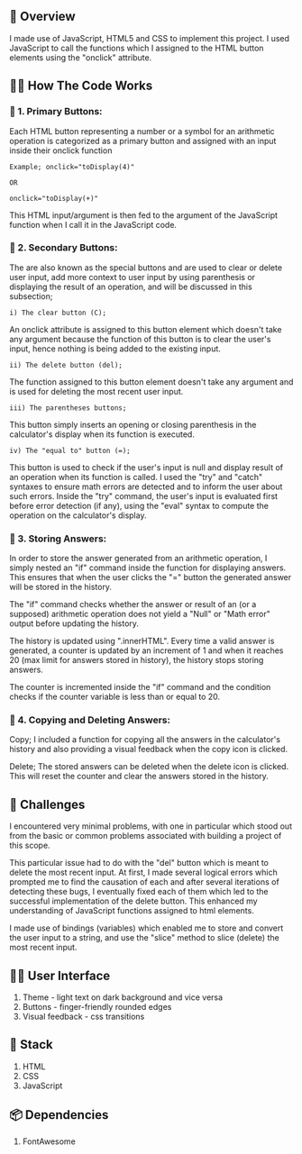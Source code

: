 ## 💫 Overview
I made use of JavaScript, HTML5 and CSS to implement this project. I used JavaScript to call the functions which I assigned to the HTML button elements using the "onclick" attribute. 


## 🧑‍💻 How The Code Works
### 🎈 1. Primary Buttons:

  Each HTML button representing a number or a symbol for an arithmetic operation is categorized as a primary button and assigned with an input inside their onclick function

    Example; onclick="toDisplay(4)"

    OR 
 
    onclick="toDisplay(+)"

  This HTML input/argument is then fed to the argument of the JavaScript function when I call it in the JavaScript code. 

  
### 🎈 2. Secondary Buttons:
The are also known as the special buttons and are used to clear or delete user input, add more context to user input by using parenthesis or displaying the result of an operation, and will be discussed in this subsection;

    i) The clear button (C);
An onclick attribute is assigned to this button element which doesn't take any argument because the function of this button is to clear the user's input, hence nothing is being added to the existing input. 

    ii) The delete button (del);
The function assigned to this button element doesn't take any argument and is used for deleting the most recent user input.

    iii) The parentheses buttons;
This button simply inserts an opening or closing parenthesis in the calculator's display when its function is executed.

    iv) The "equal to" button (=); 
This button is used to check if the user's input is null and display result of an operation when its function is called. I used the "try" and "catch" syntaxes to ensure math errors are detected and to inform the user about such errors. Inside the "try" command, the user's input is evaluated first before error detection (if any), using the "eval" syntax to compute the operation on the calculator's display. 


### 🎈 3. Storing Answers:
In order to store the answer generated from an arithmetic operation, I simply nested an "if" command inside the function for displaying answers. This ensures that when the user clicks the "=" button the generated answer will be stored in the history.


The "if" command checks whether the answer or result of an (or a supposed) arithmetic operation does not yield a "Null" or "Math error" output before updating the history. 


The history is updated using ".innerHTML". Every time a valid answer is generated, a counter is updated by an increment of 1 and when it reaches 20 (max limit for answers stored in history), the history stops storing answers. 


The counter is incremented inside the "if" command and the condition checks if the counter variable is less than or equal to 20. 


### 🎈 4. Copying and Deleting Answers:
  Copy;
I included a function for copying all the answers in the calculator's history and also providing a visual feedback when the copy icon is clicked.

  Delete;
The stored answers can be deleted when the delete icon is clicked. This will reset the counter and clear the answers stored in the history. 


## 🧩 Challenges
I encountered very minimal problems, with one in particular which stood out from the basic or common problems associated with building a project of this scope. 

This particular issue had to do with the "del" button which is meant to delete the most recent input. At first, I made several logical errors which prompted me to find the causation of each and after several iterations of detecting these bugs, I eventually fixed each of them which led to the successful implementation of the delete button. This enhanced my understanding of JavaScript functions assigned to html elements.

I made use of bindings (variables) which enabled me to store and convert the user input to a string, and use the "slice" method to slice (delete) the most recent input. 


## 🌈📱 User Interface
1) Theme - light text on dark background and vice versa 
2) Buttons - finger-friendly rounded edges 
3) Visual feedback - css transitions 


## 🥂 Stack
1) HTML
2) CSS 
3) JavaScript 


## 📦 Dependencies
1. FontAwesome 

